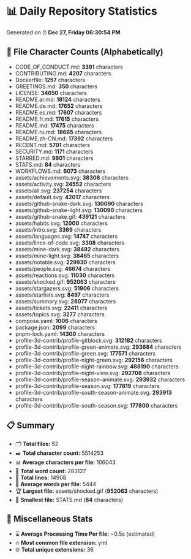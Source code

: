 # 📊 Daily Repository Statistics
Generated on ⏰ **Dec 27, Friday 06:30:54 PM**

## 📂 File Character Counts (Alphabetically)
- CODE_OF_CONDUCT.md: **3391** characters
- CONTRIBUTING.md: **4207** characters
- Dockerfile: **1257** characters
- GREETINGS.md: **350** characters
- LICENSE: **34650** characters
- README.ar.md: **18124** characters
- README.de.md: **17652** characters
- README.es.md: **17607** characters
- README.fr.md: **17615** characters
- README.md: **17475** characters
- README.ru.md: **18665** characters
- README.zh-CN.md: **17392** characters
- RECENT.md: **5701** characters
- SECURITY.md: **1171** characters
- STARRED.md: **9801** characters
- STATS.md: **84** characters
- WORKFLOWS.md: **6073** characters
- assets/achievements.svg: **38308** characters
- assets/activity.svg: **24552** characters
- assets/all.svg: **237254** characters
- assets/default.svg: **42017** characters
- assets/github-snake-dark.svg: **130090** characters
- assets/github-snake-light.svg: **130090** characters
- assets/github-snake.gif: **439121** characters
- assets/habits.svg: **12000** characters
- assets/intro.svg: **3369** characters
- assets/languages.svg: **14747** characters
- assets/lines-of-code.svg: **3308** characters
- assets/mine-dark.svg: **38492** characters
- assets/mine-light.svg: **38465** characters
- assets/notable.svg: **229930** characters
- assets/people.svg: **46674** characters
- assets/reactions.svg: **11030** characters
- assets/shocked.gif: **952063** characters
- assets/stargazers.svg: **51906** characters
- assets/starlists.svg: **8497** characters
- assets/summary.svg: **28077** characters
- assets/tickets.svg: **22411** characters
- assets/topics.svg: **3277** characters
- compose.yaml: **1006** characters
- package.json: **2099** characters
- pnpm-lock.yaml: **14300** characters
- profile-3d-contrib/profile-gitblock.svg: **312182** characters
- profile-3d-contrib/profile-green-animate.svg: **293684** characters
- profile-3d-contrib/profile-green.svg: **177571** characters
- profile-3d-contrib/profile-night-green.svg: **292156** characters
- profile-3d-contrib/profile-night-rainbow.svg: **488190** characters
- profile-3d-contrib/profile-night-view.svg: **292708** characters
- profile-3d-contrib/profile-season-animate.svg: **293932** characters
- profile-3d-contrib/profile-season.svg: **177819** characters
- profile-3d-contrib/profile-south-season-animate.svg: **293913** characters
- profile-3d-contrib/profile-south-season.svg: **177800** characters

## 📋 Summary
- 🗂️ **Total files:** 52
- ✒️ **Total character count:** 5514253
- 📊 **Average characters per file:** 106043
- 📝 **Total word count:** 283127
- 🧾 **Total lines:** 14908
- 📐 **Average words per file:** 5444
- 🏆 **Largest file:** assets/shocked.gif (**952063** characters)
- 🥉 **Smallest file:** STATS.md (**84** characters)

## 🌟 Miscellaneous Stats
- ⌛ **Average Processing Time Per file:** ~0.5s (estimated)
- 🔥 **Most common file extension:** yml
- 🌐 **Total unique extensions:** 36
